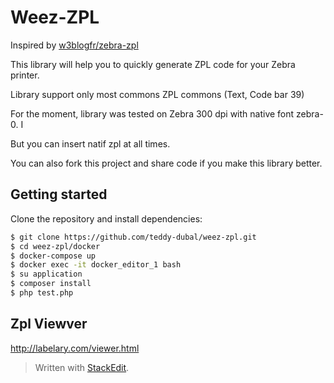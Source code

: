 
# Weez-ZPL

Inspired by [w3blogfr/zebra-zpl](https://github.com/w3blogfr/zebra-zpl)

This library will help you to quickly generate ZPL code for your Zebra printer.

Library support only most commons ZPL commons (Text, Code bar 39)

For the moment, library was tested on Zebra 300 dpi with native font zebra-0. I

But you can insert natif zpl at all times.

You can also fork this project and share code if you make this library better.

## Getting started

Clone the repository and install dependencies:

```bash
$ git clone https://github.com/teddy-dubal/weez-zpl.git
$ cd weez-zpl/docker
$ docker-compose up
$ docker exec -it docker_editor_1 bash
$ su application
$ composer install
$ php test.php
```

## Zpl Viewver
http://labelary.com/viewer.html


> Written with [StackEdit](https://stackedit.io/).